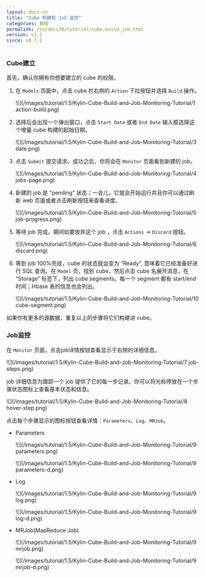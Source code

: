 ```yaml
---
layout: docs-cn
title: "Cube 构建和 Job 监控"
categories: 教程
permalink: /cn/docs30/tutorial/cube_build_job.html
version: v1.2
since: v0.7.1
---
```


### Cube建立

首先，确认你拥有你想要建立的 cube 的权限。

1. 在 `Models` 页面中，点击 cube 栏右侧的 `Action` 下拉按钮并选择 `Build` 操作。

   ![](/images/tutorial/1.5/Kylin-Cube-Build-and-Job-Monitoring-Tutorial/1 action-build.png)

2. 选择后会出现一个弹出窗口，点击 `Start Date` 或者 `End Date` 输入框选择这个增量 cube 构建的起始日期。

   ![](/images/tutorial/1.5/Kylin-Cube-Build-and-Job-Monitoring-Tutorial/3 date.png)

3. 点击 `Submit` 提交请求。成功之后，你将会在 `Monitor` 页面看到新建的 job。

   ![](/images/tutorial/1.5/Kylin-Cube-Build-and-Job-Monitoring-Tutorial/4 jobs-page.png)

4. 新建的 job 是 “pending” 状态；一会儿，它就会开始运行并且你可以通过刷新 web 页面或者点击刷新按钮来查看进度。

    ![](/images/tutorial/1.5/Kylin-Cube-Build-and-Job-Monitoring-Tutorial/5 job-progress.png)

5. 等待 job 完成。期间如要放弃这个 job ，点击 `Actions` -> `Discard` 按钮。

   ![](/images/tutorial/1.5/Kylin-Cube-Build-and-Job-Monitoring-Tutorial/6 discard.png)

6. 等到 job 100%完成，cube 的状态就会变为 “Ready”, 意味着它已经准备好进行 SQL 查询。在 `Model` 页，找到 cube，然后点击 cube 名展开消息，在 “Storage” 标签下，列出 cube segments。每一个 segment 都有 start/end 时间；Hbase 表的信息也会列出。

   ![](/images/tutorial/1.5/Kylin-Cube-Build-and-Job-Monitoring-Tutorial/10 cube-segment.png)

如果你有更多的源数据，重复以上的步骤将它们构建进 cube。

### Job监控

在 `Monitor` 页面，点击job详情按钮查看显示于右侧的详细信息。

![](/images/tutorial/1.5/Kylin-Cube-Build-and-Job-Monitoring-Tutorial/7 job-steps.png)

job 详细信息为跟踪一个 job 提供了它的每一步记录。你可以将光标停放在一个步骤状态图标上查看基本状态和信息。

![](/images/tutorial/1.5/Kylin-Cube-Build-and-Job-Monitoring-Tutorial/8 hover-step.png)

点击每个步骤显示的图标按钮查看详情：`Parameters`、`Log`、`MRJob`。

* Parameters

   ![](/images/tutorial/1.5/Kylin-Cube-Build-and-Job-Monitoring-Tutorial/9 parameters.png)

   ![](/images/tutorial/1.5/Kylin-Cube-Build-and-Job-Monitoring-Tutorial/9 parameters-d.png)

* Log

   ![](/images/tutorial/1.5/Kylin-Cube-Build-and-Job-Monitoring-Tutorial/9 log.png)

   ![](/images/tutorial/1.5/Kylin-Cube-Build-and-Job-Monitoring-Tutorial/9 log-d.png)

* MRJob(MapReduce Job)

   ![](/images/tutorial/1.5/Kylin-Cube-Build-and-Job-Monitoring-Tutorial/9 mrjob.png)

   ![](/images/tutorial/1.5/Kylin-Cube-Build-and-Job-Monitoring-Tutorial/9 mrjob-d.png)


